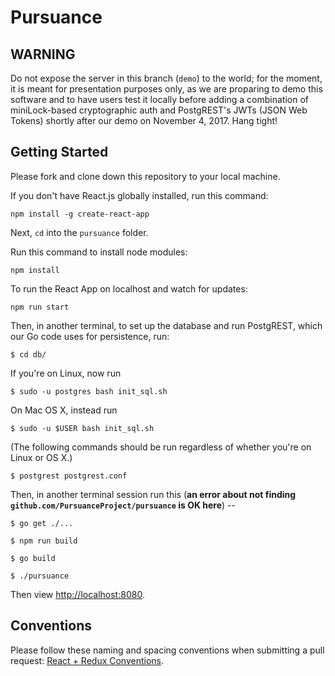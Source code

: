 # Pursuance

## WARNING

Do not expose the server in this branch (`demo`) to the world; for the
moment, it is meant for presentation purposes only, as we are
proparing to demo this software and to have users test it locally
before adding a combination of miniLock-based cryptographic auth and
PostgREST's JWTs (JSON Web Tokens) shortly after our demo on November
4, 2017.  Hang tight!


## Getting Started

Please fork and clone down this repository to your local machine.

If you don't have React.js globally installed, run this command:

```
npm install -g create-react-app
```

Next, `cd` into the `pursuance` folder.

Run this command to install node modules:

```
npm install
```

To run the React App on localhost and watch for updates:

```
npm run start
```

Then, in another terminal, to set up the database and run PostgREST,
which our Go code uses for persistence, run:

``` $ cd db/ ```

If you're on Linux, now run

``` $ sudo -u postgres bash init_sql.sh ```

On Mac OS X, instead run

``` $ sudo -u $USER bash init_sql.sh ```

(The following commands should be run regardless of whether you're on
Linux or OS X.)

``` $ postgrest postgrest.conf ```

Then, in another terminal session run this (**an error about not
finding `github.com/PursuanceProject/pursuance` is OK here**) --

``` $ go get ./... ```

``` $ npm run build ```

``` $ go build ```

``` $ ./pursuance ```

Then view <http://localhost:8080>.


## Conventions

Please follow these naming and spacing conventions when submitting a pull request:
[React + Redux Conventions](https://unbug.gitbooks.io/react-native-training/content/45_naming_convention.html).
